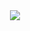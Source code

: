 <div align="center">
  <a href="https://discord.com/users/360322989515866112">
    <img src="https://metrics.lecoq.io/NoName-txt?template=classic&languages=1&repositories=1&repositories=100&repositories.batch=100&repositories.forks=false&repositories.affiliations=owner&languages.limit=8&languages.sections=most-used&languages.colors=github&languages.threshold=0%25&languages.indepth=false&languages.analysis.timeout=15&languages.categories=markup%2C%20programming&languages.recent.categories=markup%2C%20programming&languages.recent.load=300&languages.recent.days=14&config.timezone=Europe%2FIstanbul"/>
  </a>
</div>
